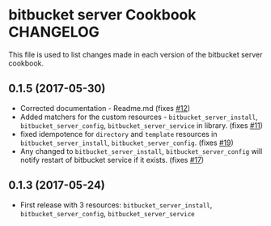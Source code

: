 # bitbucket server Cookbook CHANGELOG

This file is used to list changes made in each version of the bitbucket server cookbook.

## 0.1.5 (2017-05-30)

- Corrected documentation - Readme.md (fixes [#12](/bharathcp/bitbucket_server/issues/12))
- Added matchers for the custom resources - `bitbucket_server_install`, `bitbucket_server_config`, `bitbucket_server_service` in library. (fixes [#11](/bharathcp/bitbucket_server/issues/11))
- fixed idempotence for `directory` and `template` resources in `bitbucket_server_install`, `bitbucket_server_config`. (fixes [#19](/bharathcp/bitbucket_server/issues/19))
- Any changed to `bitbucket_server_install`, `bitbucket_server_config` will notify restart of bitbucket service if it exists. (fixes [#17](/bharathcp/bitbucket_server/issues/17))

## 0.1.3 (2017-05-24)

- First release with 3 resources: `bitbucket_server_install`, `bitbucket_server_config`, `bitbucket_server_service`